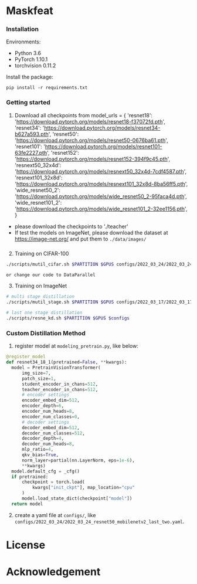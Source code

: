 # Maskfeat

### Installation

Environments:

- Python 3.6
- PyTorch 1.10.1
- torchvision 0.11.2

Install the package:

```
pip install -r requirements.txt
```
### Getting started
1. Download all checkpoints from model_urls = {
    'resnet18': 'https://download.pytorch.org/models/resnet18-f37072fd.pth',
    'resnet34': 'https://download.pytorch.org/models/resnet34-b627a593.pth',
    'resnet50': 'https://download.pytorch.org/models/resnet50-0676ba61.pth',
    'resnet101': 'https://download.pytorch.org/models/resnet101-63fe2227.pth',
    'resnet152': 'https://download.pytorch.org/models/resnet152-394f9c45.pth',
    'resnext50_32x4d': 'https://download.pytorch.org/models/resnext50_32x4d-7cdf4587.pth',
    'resnext101_32x8d': 'https://download.pytorch.org/models/resnext101_32x8d-8ba56ff5.pth',
    'wide_resnet50_2': 'https://download.pytorch.org/models/wide_resnet50_2-95faca4d.pth',
    'wide_resnet101_2': 'https://download.pytorch.org/models/wide_resnet101_2-32ee1156.pth',
}
- please download the checkpoints to './teacher'
- If test the models on ImageNet, please download the dataset at <https://image-net.org/> and put them to `./data/images/`

### 
2. Training on CIFAR-100
```bash
./scripts/mutil_cifar.sh $PARTITION $GPUS configs/2022_03_24/2022_03_24_resnet50_mobilenetv2_last_two.yaml

or change our code to DataParallel
```

3. Training on ImageNet
```bash
# multi stage distillation
./scripts/mutil_stage.sh $PARTITION $GPUS configs/2022_03_17/2022_03_17_resnet34_last_two_cka.yaml

# last one stage distillation
./scripts/resne_kd.sh $PARTITION $GPUS $configs

```

### Custom Distillation Method
1. register model at `modeling_pretrain.py`, like below:
  ```python
  @register_model
  def resnet34_18_1(pretrained=False, **kwargs):
    model = PretrainVisionTransformer(
        img_size=7,
        patch_size=1, 
        student_encoder_in_chans=512, 
        teacher_encoder_in_chans=512,        
        # encoder settings 
        encoder_embed_dim=512, 
        encoder_depth=6, 
        encoder_num_heads=8,
        encoder_num_classes=0,
        # decoder settings
        decoder_embed_dim=512,
        decoder_num_classes=512,
        decoder_depth=4,
        decoder_num_heads=8,
        mlp_ratio=4, 
        qkv_bias=True,
        norm_layer=partial(nn.LayerNorm, eps=1e-6), 
        **kwargs)
    model.default_cfg = _cfg()
    if pretrained:
        checkpoint = torch.load(
            kwargs["init_ckpt"], map_location="cpu"
        )
        model.load_state_dict(checkpoint["model"])
    return model 
  ```
2. create a yaml file at `configs/`, like `configs/2022_03_24/2022_03_24_resnet50_mobilenetv2_last_two.yaml`.

# License
# Acknowledgement
